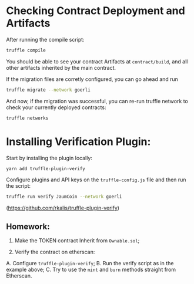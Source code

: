 

# Checking Contract Deployment and Artifacts

After running the compile script:

```sh
truffle compile
```

You should be able to see your contract Artifacts at `contract/build`, and all other artifacts inherited by the main contract.

If the migration files are corretly configured, you can go ahead and run

```sh
truffle migrate --network goerli
```

And now, if the migration was successful, you can re-run truffle network to check your currently deployed contracts:

```sh
truffle networks
```

# Installing Verification Plugin:

Start by installing the plugin locally:

```sh
yarn add truffle-plugin-verify
```

Configure plugins and API keys on the `truffle-config.js` file and then run the script:

```sh
truffle run verify JaumCoin --network goerli
```

(https://github.com/rkalis/truffle-plugin-verify)

## Homework:

1. Make the TOKEN contract Inherit from `Ownable.sol`;

2. Verify the contract on etherscan:

A. Configure `truffle-plugin-verify`;
B. Run the verify script as in the example above;
C. Try to use the `mint` and `burn` methods straight from Etherscan. 




